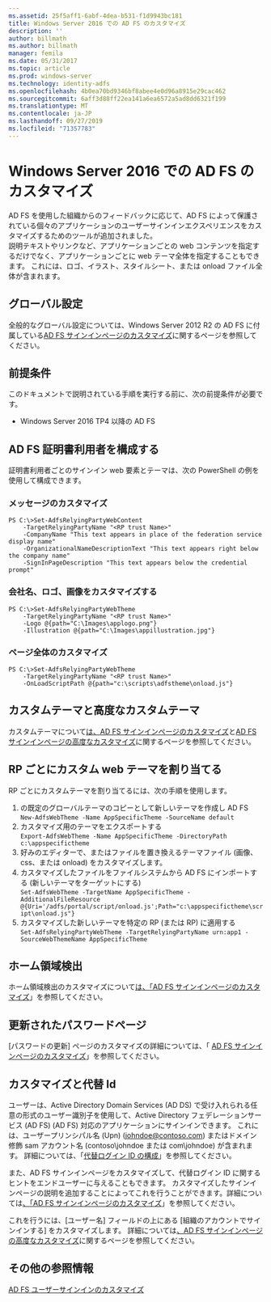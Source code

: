 ```yaml
---
ms.assetid: 25f5aff1-6abf-4dea-b531-f1d9943bc181
title: Windows Server 2016 での AD FS のカスタマイズ
description: ''
author: billmath
ms.author: billmath
manager: femila
ms.date: 05/31/2017
ms.topic: article
ms.prod: windows-server
ms.technology: identity-adfs
ms.openlocfilehash: 4b0ea70bd9346bf8abee4e0d96a8915e29cac462
ms.sourcegitcommit: 6aff3d88ff22ea141a6ea6572a5ad8dd6321f199
ms.translationtype: MT
ms.contentlocale: ja-JP
ms.lasthandoff: 09/27/2019
ms.locfileid: "71357783"
---
```

# <a name="ad-fs-customization-in-windows-server-2016"></a>Windows Server 2016 での AD FS のカスタマイズ


AD FS を使用した組織からのフィードバックに応じて、AD FS によって保護されている個々のアプリケーションのユーザーサインインエクスペリエンスをカスタマイズするためのツールが追加されました。  
説明テキストやリンクなど、アプリケーションごとの web コンテンツを指定するだけでなく、アプリケーションごとに web テーマ全体を指定することもできます。  これには、ロゴ、イラスト、スタイルシート、または onload ファイル全体が含まれます。  
  
## <a name="global-settings"></a>グローバル設定    
全般的なグローバル設定については、Windows Server 2012 R2 の AD FS に付属している[AD FS サインインページのカスタマイズ](https://technet.microsoft.com/library/dn280950.aspx)に関するページを参照してください。  
  
## <a name="pre-requisites"></a>前提条件  
このドキュメントで説明されている手順を実行する前に、次の前提条件が必要です。  
  
-   Windows Server 2016 TP4 以降の AD FS  
  
## <a name="configure-ad-fs-relying-parties"></a>AD FS 証明書利用者を構成する  
証明書利用者ごとのサインイン web 要素とテーマは、次の PowerShell の例を使用して構成できます。  
  
### <a name="customize-messages"></a>メッセージのカスタマイズ  
  
```  
PS C:\>Set-AdfsRelyingPartyWebContent  
    -TargetRelyingPartyName "<RP trust Name>"  
    -CompanyName "This text appears in place of the federation service display name"  
    -OrganizationalNameDescriptionText "This text appears right below the company name"  
    -SignInPageDescription "This text appears below the credential prompt"  
```  
  
### <a name="customize-company-name-logo-and-image"></a>会社名、ロゴ、画像をカスタマイズする  
  
```  
PS C:\>Set-AdfsRelyingPartyWebTheme  
    -TargetRelyingPartyName "<RP trust Name>"  
    -Logo @{path="C:\Images\applogo.png"}  
    -Illustration @{path="C:\Images\appillustration.jpg"}  
```  
  
### <a name="customize-entire-page"></a>ページ全体のカスタマイズ  
  
```  
PS C:\>Set-AdfsRelyingPartyWebTheme  
    -TargetRelyingPartyName "<RP trust Name>"  
    -OnLoadScriptPath @{path="c:\scripts\adfstheme\onload.js"}  
```  
  
## <a name="custom-themes-and-advanced-custom-themes"></a>カスタムテーマと高度なカスタムテーマ  
  
カスタムテーマについて[は、AD FS サインインページのカスタマイズ](https://technet.microsoft.com/library/dn280950.aspx)と[AD FS サインインページの高度なカスタマイズ](https://technet.microsoft.com/library/dn636121.aspx)に関するページを参照してください。  
  
## <a name="assigning-custom-web-themes-per-rp"></a>RP ごとにカスタム web テーマを割り当てる  
  
RP ごとにカスタムテーマを割り当てるには、次の手順を使用します。  
  
1. の既定のグローバルテーマのコピーとして新しいテーマを作成し AD FS  
`New-AdfsWebTheme -Name AppSpecificTheme -SourceName default`  
2. カスタマイズ用のテーマをエクスポートする  
`Export-AdfsWebTheme -Name AppSpecificTheme -DirectoryPath c:\appspecifictheme`  
3. 好みのエディターで、またはファイルを置き換えるテーマファイル (画像、css、または onload) をカスタマイズします。  
4. カスタマイズしたファイルをファイルシステムから AD FS にインポートする (新しいテーマをターゲットにする)  
`Set-AdfsWebTheme -TargetName AppSpecificTheme -AdditionalFileResource @{Uri='/adfs/portal/script/onload.js';Path="c:\appspecifictheme\script\onload.js"}`  
5. カスタマイズした新しいテーマを特定の RP (または RP) に適用する  
`Set-AdfsRelyingPartyWebTheme -TargetRelyingPartyName urn:app1 -SourceWebThemeName AppSpecificTheme`  
  
## <a name="home-realm-discovery"></a>ホーム領域検出  
ホーム領域検出のカスタマイズについて[は、「AD FS サインインページのカスタマイズ](https://technet.microsoft.com/library/dn280950.aspx)」を参照してください。  
  
## <a name="updated-password-page"></a>更新されたパスワードページ  
[パスワードの更新] ページのカスタマイズの詳細については、「 [AD FS サインインページのカスタマイズ](https://technet.microsoft.com/library/dn280950.aspx)」を参照してください。  
  
## <a name="customizing-and-alternate-ids"></a>カスタマイズと代替 Id  
ユーザーは、Active Directory Domain Services (AD DS) で受け入れられる任意の形式のユーザー識別子を使用して、Active Directory フェデレーションサービス (AD FS) (AD FS) 対応のアプリケーションにサインインできます。 これには、ユーザープリンシパル名 (Upn) (johndoe@contoso.com) またはドメイン修飾 sam アカウント名 (contoso\johndoe または com\johndoe) が含まれます。  詳細については、「[代替ログイン ID の構成](Configuring-Alternate-Login-ID.md)」を参照してください。  
  
また、AD FS サインインページをカスタマイズして、代替ログイン ID に関するヒントをエンドユーザーに与えることもできます。 カスタマイズしたサインインページの説明を追加することによってこれを行うことができます。詳細については[、「AD FS サインインページのカスタマイズ](https://technet.microsoft.com/library/dn280950.aspx)」を参照してください。   
  
これを行うには、[ユーザー名] フィールドの上にある [組織のアカウントでサインインする] をカスタマイズします。  詳細については[、AD FS サインインページの高度なカスタマイズ](https://technet.microsoft.com/library/dn636121.aspx)に関するページを参照してください。  

## <a name="additional-references"></a>その他の参照情報 
[AD FS ユーザーサインインのカスタマイズ](AD-FS-user-sign-in-customization.md)  
